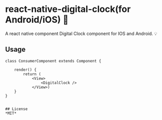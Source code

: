 # react-native-digital-clock(for Android/iOS) 🚀


A react native component Digital Clock component for IOS and Android. 💡


## Usage
```
class ConsumerComponent extends Component {

    render() {
        return (
            <View>
                <DigitalClock />
            </View>)
    }
}


## License
*MIT*

